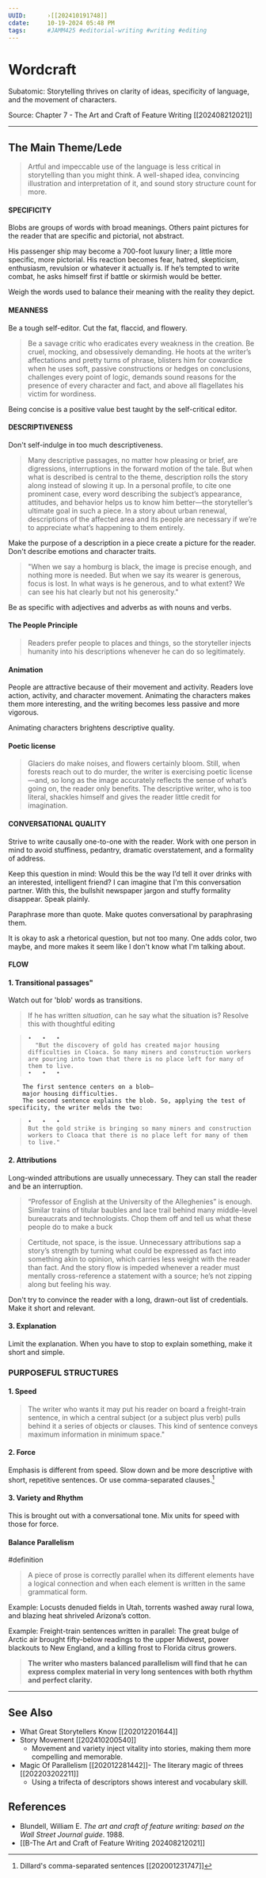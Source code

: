 ```yaml
---
UUID:      ›[[202410191748]] 
cdate:     10-19-2024 05:48 PM
tags:      #JAMM425 #editorial-writing #writing #editing 
---
```

# Wordcraft 
Subatomic: Storytelling thrives on clarity of ideas, specificity of language, and the movement of characters.

Source: Chapter 7 - The Art and Craft of Feature Writing [[202408212021]]

-----
## The Main Theme/Lede
> Artful and impeccable use of the language is less critical in storytelling than you might think. A well-shaped idea, convincing illustration and interpretation of it, and sound story structure count for more.

#### SPECIFICITY
Blobs are groups of words with broad meanings. Others paint pictures for the reader that are specific and pictorial, not abstract.

  His
  passenger ship
  may become a
  700-foot luxury liner;
  a little more specific, more pictorial. His
  reaction
  becomes
  fear, hatred, skepticism, enthusiasm, revulsion
  or whatever it actually is. If he’s tempted to write
  combat,
  he asks himself first if
  battle
  or
  skirmish
  would be better.
  
Weigh the words used to balance their meaning with the reality they depict.

#### MEANNESS

Be a tough self-editor. Cut the fat, flaccid, and flowery.

> Be a savage critic who eradicates every weakness in the creation. Be cruel, mocking, and obsessively demanding. He hoots at the writer’s affectations and pretty turns of phrase, blisters him for cowardice when he uses soft, passive constructions or hedges on conclusions, challenges every point of logic, demands sound reasons for the presence of every character and fact, and above all flagellates his victim for wordiness. 

Being concise is a positive value best taught by the self-critical editor. 

#### DESCRIPTIVENESS

Don't self-indulge in too much descriptiveness. 

> Many descriptive passages, no matter how pleasing or brief, are digressions, interruptions in the forward motion of the tale. But when what is described is central to the theme, description rolls the story along instead of slowing it up. In a personal profile, to cite one prominent case, every word describing the subject’s appearance, attitudes, and behavior helps us to know him better—the storyteller’s ultimate goal in such a piece. In a story about urban renewal, descriptions of the affected area and its people are necessary if we’re to appreciate what’s happening to them entirely.

Make the purpose of a description in a piece create a picture for the reader. Don't describe emotions and character traits.
  > "When we say a homburg is black, the image is precise enough, and nothing more is needed. But when we say its wearer is generous,  focus is lost. In what ways is he generous, and to what extent? We can see his hat clearly but not his generosity."

Be as specific with adjectives and adverbs as with nouns and verbs.

#### The People Principle
  > Readers prefer people to places and things, so the storyteller injects humanity into his descriptions whenever he can do so legitimately.

#### Animation
People are attractive because of their movement and activity. Readers love action, activity, and character movement. Animating the characters makes them more interesting, and the writing becomes less passive and more vigorous.

Animating characters brightens descriptive quality.

#### Poetic license
> Glaciers do make noises, and flowers certainly bloom. Still, when forests reach out to do murder, the writer is exercising poetic license—and, so long as the image accurately reflects the sense of what’s going on, the reader only benefits. The descriptive writer, who is too literal, shackles himself and gives the reader little credit for imagination.

#### CONVERSATIONAL QUALITY
Strive to write causally one-to-one with the reader. Work with one person in mind to avoid stuffiness, pedantry, dramatic overstatement, and a formality of address.

Keep this question in mind: Would this be the way I’d tell it over drinks with an interested, intelligent friend? I can imagine that I'm this conversation partner. With this, the bullshit newspaper jargon and stuffy formality disappear. Speak plainly.

Paraphrase more than quote. Make quotes conversational by paraphrasing them. 

It is okay to ask a rhetorical question, but not too many. One adds color, two maybe, and more makes it seem like I don't know what I'm talking about. 

#### FLOW
#### 1. Transitional passages"
Watch out for 'blob' words as transitions. 
  > If he has written _situation_, can he say what the situation is? Resolve this with thoughtful editing

>     •   •   •
>       "But the discovery of gold has created major housing difficulties in Cloaca. So many miners and construction workers are pouring into town that there is no place left for many of them to live.
>     •   •   •
        The first sentence centers on a blob—
        major housing difficulties.  
        The second sentence explains the blob. So, applying the test of specificity, the writer melds the two:    
>     •   •   •
>     But the gold strike is bringing so many miners and construction workers to Cloaca that there is no place left for many of them to live."

#### 2. Attributions
Long-winded attributions are usually unnecessary. They can stall the reader and be an interruption.
  > “Professor of English at the University of the Alleghenies” is enough. Similar trains of titular baubles and lace trail behind many middle-level bureaucrats and technologists. Chop them off and tell us what these people do to make a buck

> Certitude, not space, is the issue. Unnecessary attributions sap a story’s strength by turning what could be expressed as fact into something akin to opinion, which carries less weight with the reader than fact. And the story flow is impeded whenever a reader must mentally cross-reference a statement with a source; he’s not zipping along but feeling his way.

Don't try to convince the reader with a long, drawn-out list of credentials. Make it short and relevant.

#### 3. Explanation
Limit the explanation. When you have to stop to explain something, make it short and simple. 

### PURPOSEFUL STRUCTURES
#### 1. Speed
> The writer who wants it may put his reader on board a freight-train sentence, in which a central subject (or a subject plus verb) pulls behind it a series of objects or clauses. This kind of sentence conveys maximum information in minimum space."

#### 2. Force
Emphasis is different from speed. Slow down and be more descriptive with short, repetitive sentences. Or use comma-separated clauses.[^1]

#### 3. Variety and Rhythm
This is brought out with a conversational tone. Mix units for speed with those for force.

#### Balance Parallelism
#definition 
>  A piece of prose is correctly parallel when its different elements have a logical connection and when each element is written in the same grammatical form.

Example: Locusts denuded fields in Utah, torrents washed away rural Iowa, and blazing heat shriveled Arizona’s cotton.

Example: Freight-train sentences written in parallel: The great bulge of Arctic air brought fifty-below readings to the upper Midwest, power blackouts to New England, and a killing frost to Florida citrus growers.

> **The writer who masters balanced parallelism will find that he can express complex material in very long sentences with both rhythm and perfect clarity.**

----------------------------------
## See Also
[^1]: Dillard's comma-separated sentences [[202001231747]]
- What Great Storytellers Know [[202012201644]]
- Story Movement [[202410200540]]
     * Movement and variety inject vitality into stories, making them more compelling and memorable.
- Magic Of Parallelism [[202012281442]]- The literary magic of threes [[202203202211]]
     * Using a trifecta of descriptors shows interest and vocabulary skill.
## References
- Blundell, William E. _The art and craft of feature writing: based on the Wall Street Journal guide_. 1988. 
- [[B-The Art and Craft of Feature Writing 202408212021]]